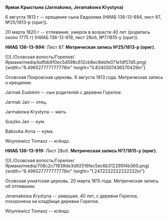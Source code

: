 **Ярмак Крыстына (Jarmakowa, Jeramakowa Krystyna)**

6 августа 1813 г -- крещение сына Евдокима (НИАБ 136-13-894, лист 87,
№25/1813-р (ориг)).

20 марта 1820 г -- отпевание, умерла в возрасте 40 лет (родилась около
1775 г) (НИАБ 136-13-919, лист 28об, №7/1815-у (ориг)).

**НИАБ 136-13-894:** Лист 87. **Метрическая запись №25/1813-р (ориг).**

![](./Осовская волость/Горелое/Ярмаки/media/bdfbb910ec5d598c612cb8ec8ebfe071e1df57d5.png){width="6.496527777777778in"
height="0.8240507436570429in"}

Осовская Покровская церковь. 6 августа 1813 года. Метрическая запись о
крещении.

Jarmak Eudokim -- сын родителей с деревни Горелое.

Jarmak Jan -- отец.

Jarmakowa Krystyna -- мать.

Suszko Jan -- кум.

Babouka Anna -- кума.

Woyniewicz Tomasz -- ксёндз.

**НИАБ 136-13-919:** Лист 28об. **Метрическая запись №7/1815-у (ориг).**

![](./Осовская волость/Горелое/Ярмаки/media/708c2c71839de3d92516fec5ec6b312295f4b360.png){width="6.496527777777778in"
height="1.2472222222222222in"}

Осовская униатская церковь. 20 марта 1815 года. Метрическая запись об
отпевании.

Jeramakowa Krystyna -- умершая, 40 лет, с деревни Горелое, похоронена на
кладбище деревни Горелое.

Woyniewicz Tomasz -- ксёндз.
